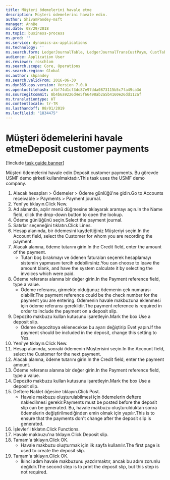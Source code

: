 ```yaml
---
title: Müşteri ödemelerini havale etme
description: Müşteri ödemelerini havale edin.
author: ShivamPandey-msft
manager: AnnBe
ms.date: 08/29/2018
ms.topic: business-process
ms.prod: ''
ms.service: dynamics-ax-applications
ms.technology: ''
ms.search.form: LedgerJournalTable, LedgerJournalTransCustPaym, CustTableLookup
audience: Application User
ms.reviewer: roschlom
ms.search.scope: Core, Operations
ms.search.region: Global
ms.author: shpandey
ms.search.validFrom: 2016-06-30
ms.dyn365.ops.version: Version 7.0.0
ms.openlocfilehash: afbf74d1cf3dc87e97dda0873115b5c7fa49ca3d
ms.sourcegitcommit: 8b4b6a9226d4e5f66498ab2a5b4160e26dd112af
ms.translationtype: HT
ms.contentlocale: tr-TR
ms.lasthandoff: 08/01/2019
ms.locfileid: "1834475"
---
```

# <a name="deposit-customer-payments"></a><span data-ttu-id="967a8-103">Müşteri ödemelerini havale etme</span><span class="sxs-lookup"><span data-stu-id="967a8-103">Deposit customer payments</span></span>

[!include [task guide banner](../../includes/task-guide-banner.md)]

<span data-ttu-id="967a8-104">Müşteri ödemelerini havale edin.</span><span class="sxs-lookup"><span data-stu-id="967a8-104">Deposit customer payments.</span></span> <span data-ttu-id="967a8-105">Bu görevde USMF demo şirketi kullanılmaktadır.</span><span class="sxs-lookup"><span data-stu-id="967a8-105">This task uses the USMF demo company.</span></span>

1. <span data-ttu-id="967a8-106">Alacak hesapları > Ödemeler > Ödeme günlüğü'ne gidin.</span><span class="sxs-lookup"><span data-stu-id="967a8-106">Go to Accounts receivable > Payments > Payment journal.</span></span>
2. <span data-ttu-id="967a8-107">Yeni'ye tıklayın.</span><span class="sxs-lookup"><span data-stu-id="967a8-107">Click New.</span></span>
3. <span data-ttu-id="967a8-108">Ad alanında, açılır menü düğmesine tıklayarak aramayı açın.</span><span class="sxs-lookup"><span data-stu-id="967a8-108">In the Name field, click the drop-down button to open the lookup.</span></span>
4. <span data-ttu-id="967a8-109">Ödeme günlüğünü seçin.</span><span class="sxs-lookup"><span data-stu-id="967a8-109">Select the payment journal.</span></span> 
5. <span data-ttu-id="967a8-110">Satırlar seçeneğini tıklatın.</span><span class="sxs-lookup"><span data-stu-id="967a8-110">Click Lines.</span></span>
6. <span data-ttu-id="967a8-111">Hesap alanında, bir ödemesini kaydettiğiniz Müşteriyi seçin.</span><span class="sxs-lookup"><span data-stu-id="967a8-111">In the Account field, select the Customer for whom you are recording the payment.</span></span>
7. <span data-ttu-id="967a8-112">Alacak alanına, ödeme tutarını girin.</span><span class="sxs-lookup"><span data-stu-id="967a8-112">In the Credit field, enter the amount of the payment.</span></span>
    * <span data-ttu-id="967a8-113">Tutarı boş bırakmayı ve ödenen faturaları seçerek hesaplamayı sistemin yapmasını tercih edebilirsiniz.</span><span class="sxs-lookup"><span data-stu-id="967a8-113">You can choose to leave the amount blank, and have the system calculate it by selecting the invoices which were paid.</span></span>  
8. <span data-ttu-id="967a8-114">Ödeme referansı alanına bir değer girin.</span><span class="sxs-lookup"><span data-stu-id="967a8-114">In the Payment reference field, type a value.</span></span>
    * <span data-ttu-id="967a8-115">Ödeme referansı, girmekte olduğunuz ödemenin çek numarası olabilir.</span><span class="sxs-lookup"><span data-stu-id="967a8-115">The payment reference could be the check number for the payment you are entering.</span></span> <span data-ttu-id="967a8-116">Ödemenin havale makbuzuna eklenmesi için ödeme referansı gereklidir.</span><span class="sxs-lookup"><span data-stu-id="967a8-116">The payment reference is required in order to include the payment on a deposit slip.</span></span>  
9. <span data-ttu-id="967a8-117">Depozito makbuzu kullan kutusunu işaretleyin.</span><span class="sxs-lookup"><span data-stu-id="967a8-117">Mark the box Use a deposit slip.</span></span>
    * <span data-ttu-id="967a8-118">Ödeme depozitoya eklenecekse bu ayarı değiştirip Evet yapın.</span><span class="sxs-lookup"><span data-stu-id="967a8-118">If the payment should be included in the deposit, change this setting to Yes.</span></span>  
10. <span data-ttu-id="967a8-119">Yeni'ye tıklayın.</span><span class="sxs-lookup"><span data-stu-id="967a8-119">Click New.</span></span>
11. <span data-ttu-id="967a8-120">Hesap alanında, sonraki ödemenin Müşterisini seçin.</span><span class="sxs-lookup"><span data-stu-id="967a8-120">In the Account field, select the Customer for the next payment.</span></span>
12. <span data-ttu-id="967a8-121">Alacak alanına, ödeme tutarını girin.</span><span class="sxs-lookup"><span data-stu-id="967a8-121">In the Credit field, enter the payment amount.</span></span>
13. <span data-ttu-id="967a8-122">Ödeme referansı alanına bir değer girin.</span><span class="sxs-lookup"><span data-stu-id="967a8-122">In the Payment reference field, type a value.</span></span>
14. <span data-ttu-id="967a8-123">Depozito makbuzu kullan kutusunu işaretleyin.</span><span class="sxs-lookup"><span data-stu-id="967a8-123">Mark the box Use a deposit slip.</span></span>
15. <span data-ttu-id="967a8-124">Deftere Naklet öğesine tıklayın.</span><span class="sxs-lookup"><span data-stu-id="967a8-124">Click Post.</span></span>
    * <span data-ttu-id="967a8-125">Havale makbuzu oluşturulabilmesi için ödemelerin deftere nakledilmesi gerekir.</span><span class="sxs-lookup"><span data-stu-id="967a8-125">Payments must be posted before the deposit slip can be generated.</span></span> <span data-ttu-id="967a8-126">Bu, havale makbuzu oluşturulduktan sonra ödemelerin değiştirilmediğinden emin olmak için yapılır.</span><span class="sxs-lookup"><span data-stu-id="967a8-126">This is to ensure that the payments don't change after the deposit slip is generated.</span></span>  
16. <span data-ttu-id="967a8-127">İşlevler'i tıklatın.</span><span class="sxs-lookup"><span data-stu-id="967a8-127">Click Functions.</span></span>
17. <span data-ttu-id="967a8-128">Havale makbuzu'na tıklayın.</span><span class="sxs-lookup"><span data-stu-id="967a8-128">Click Deposit slip.</span></span>
18. <span data-ttu-id="967a8-129">Tamam'a tıklayın.</span><span class="sxs-lookup"><span data-stu-id="967a8-129">Click OK.</span></span>
    * <span data-ttu-id="967a8-130">Havale makbuzu oluşturmak için ilk sayfa kullanılır.</span><span class="sxs-lookup"><span data-stu-id="967a8-130">The first page is used to create the deposit slip.</span></span>  
19. <span data-ttu-id="967a8-131">Tamam'a tıklayın.</span><span class="sxs-lookup"><span data-stu-id="967a8-131">Click OK.</span></span>
    * <span data-ttu-id="967a8-132">İkinci adım havale makbuzunu yazdırmaktır, ancak bu adım zorunlu değildir.</span><span class="sxs-lookup"><span data-stu-id="967a8-132">The second step is to print the deposit slip, but this step is not required.</span></span>  

